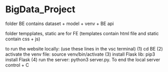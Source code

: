 # BigData_Project
folder BE contains dataset + model + venv + BE api 

folder tempplates, static are for FE (templates contain html file and static contain css + js)

to run the website locally: (use these lines in the vsc terminal)
(1) cd BE
(2) activate the venv file: source venv/bin/activate 
(3) install Flask lib: pip3 install Flask 
(4) run the server: python3 server.py. To end the local server control + C 
